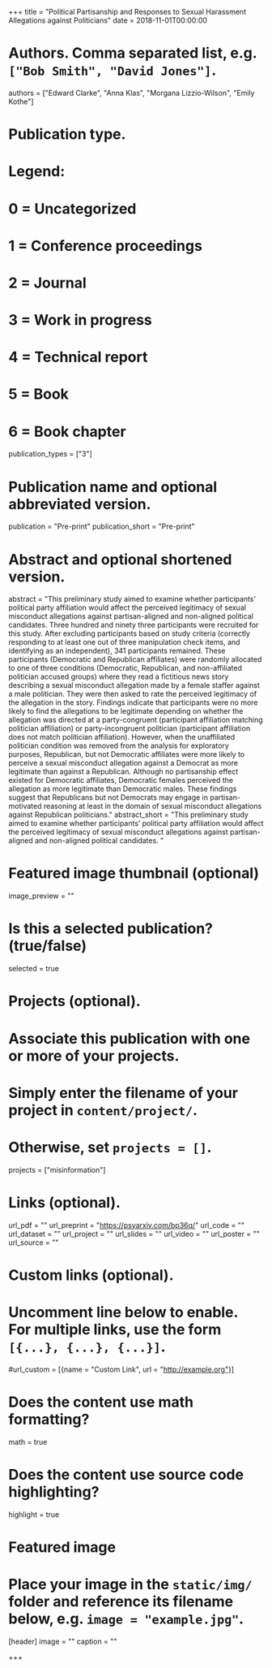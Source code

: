 +++
title = "Political Partisanship and Responses to Sexual Harassment Allegations against Politicians"
date = 2018-11-01T00:00:00

# Authors. Comma separated list, e.g. `["Bob Smith", "David Jones"]`.
authors = ["Edward Clarke", "Anna Klas", "Morgana Lizzio-Wilson", "Emily Kothe"]

# Publication type.
# Legend:
# 0 = Uncategorized
# 1 = Conference proceedings
# 2 = Journal
# 3 = Work in progress
# 4 = Technical report
# 5 = Book
# 6 = Book chapter
publication_types = ["3"]

# Publication name and optional abbreviated version.
publication = "Pre-print"
publication_short = "Pre-print"

# Abstract and optional shortened version.
abstract = "This preliminary study aimed to examine whether participants’ political party affiliation would affect the perceived legitimacy of sexual misconduct allegations against partisan-aligned and non-aligned political candidates. Three hundred and ninety three participants were recruited for this study. After excluding participants based on study criteria (correctly responding to at least one out of three manipulation check items, and identifying as an independent), 341 participants remained. These participants (Democratic and Republican affiliates) were randomly allocated to one of three conditions (Democratic, Republican, and non-affiliated politician accused groups) where they read a fictitious news story describing a sexual misconduct allegation made by a female staffer against a male politician. They were then asked to rate the perceived legitimacy of the allegation in the story. Findings indicate that participants were no more likely to find the allegations to be legitimate depending on whether the allegation was directed at a party-congruent (participant affiliation matching politician affiliation) or party-incongruent politician (participant affiliation does not match politician affiliation). However, when the unaffiliated politician condition was removed from the analysis for exploratory purposes, Republican, but not Democratic affiliates were more likely to perceive a sexual misconduct allegation against a Democrat as more legitimate than against a Republican. Although no partisanship effect existed for Democratic affiliates, Democratic females perceived the allegation as more legitimate than Democratic males. These findings suggest that Republicans but not Democrats may engage in partisan-motivated reasoning at least in the domain of sexual misconduct allegations against Republican politicians."
abstract_short = "This preliminary study aimed to examine whether participants’ political party affiliation would affect the perceived legitimacy of sexual misconduct allegations against partisan-aligned and non-aligned political candidates. "

# Featured image thumbnail (optional)
image_preview = ""

# Is this a selected publication? (true/false)
selected = true

# Projects (optional).
#   Associate this publication with one or more of your projects.
#   Simply enter the filename of your project in `content/project/`.
#   Otherwise, set `projects = []`.
projects = ["misinformation"]

# Links (optional).
url_pdf = ""
url_preprint = "https://psyarxiv.com/bp36q/"
url_code = ""
url_dataset = ""
url_project = ""
url_slides = ""
url_video = ""
url_poster = ""
url_source = ""

# Custom links (optional).
#   Uncomment line below to enable. For multiple links, use the form `[{...}, {...}, {...}]`.
#url_custom = [{name = "Custom Link", url = "http://example.org"}]

# Does the content use math formatting?
math = true

# Does the content use source code highlighting?
highlight = true

# Featured image
# Place your image in the `static/img/` folder and reference its filename below, e.g. `image = "example.jpg"`.
[header]
image = ""
caption = ""

+++


